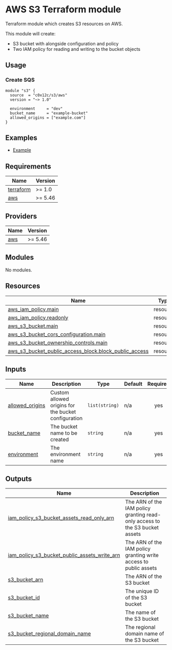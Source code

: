 # AWS S3 Terraform module
Terraform module which creates S3 resources on AWS.

This module will create:
- S3 bucket with alongside configuration and policy
- Two IAM policy for reading and writing to the bucket objects

## Usage
### Create SQS
```hcl
module "s3" {
  source  = "c0x12c/s3/aws"
  version = "~> 1.0"

  environment     = "dev"
  bucket_name     = "example-bucket"
  allowed_origins = ["example.com"]
}
```

## Examples
- [Example](./examples/complete/)

<!-- BEGIN_TF_DOCS -->
## Requirements

| Name | Version |
|------|---------|
| <a name="requirement_terraform"></a> [terraform](#requirement\_terraform) | >= 1.0 |
| <a name="requirement_aws"></a> [aws](#requirement\_aws) | >= 5.46 |

## Providers

| Name | Version |
|------|---------|
| <a name="provider_aws"></a> [aws](#provider\_aws) | >= 5.46 |

## Modules

No modules.

## Resources

| Name | Type |
|------|------|
| [aws_iam_policy.main](https://registry.terraform.io/providers/hashicorp/aws/latest/docs/resources/iam_policy) | resource |
| [aws_iam_policy.readonly](https://registry.terraform.io/providers/hashicorp/aws/latest/docs/resources/iam_policy) | resource |
| [aws_s3_bucket.main](https://registry.terraform.io/providers/hashicorp/aws/latest/docs/resources/s3_bucket) | resource |
| [aws_s3_bucket_cors_configuration.main](https://registry.terraform.io/providers/hashicorp/aws/latest/docs/resources/s3_bucket_cors_configuration) | resource |
| [aws_s3_bucket_ownership_controls.main](https://registry.terraform.io/providers/hashicorp/aws/latest/docs/resources/s3_bucket_ownership_controls) | resource |
| [aws_s3_bucket_public_access_block.block_public_access](https://registry.terraform.io/providers/hashicorp/aws/latest/docs/resources/s3_bucket_public_access_block) | resource |

## Inputs

| Name | Description | Type | Default | Required |
|------|-------------|------|---------|:--------:|
| <a name="input_allowed_origins"></a> [allowed\_origins](#input\_allowed\_origins) | Custom allowed origins for the bucket configuration | `list(string)` | n/a | yes |
| <a name="input_bucket_name"></a> [bucket\_name](#input\_bucket\_name) | The bucket name to be created | `string` | n/a | yes |
| <a name="input_environment"></a> [environment](#input\_environment) | The environment name | `string` | n/a | yes |

## Outputs

| Name | Description |
|------|-------------|
| <a name="output_iam_policy_s3_bucket_assets_read_only_arn"></a> [iam\_policy\_s3\_bucket\_assets\_read\_only\_arn](#output\_iam\_policy\_s3\_bucket\_assets\_read\_only\_arn) | The ARN of the IAM policy granting read-only access to the S3 bucket assets |
| <a name="output_iam_policy_s3_bucket_public_assets_write_arn"></a> [iam\_policy\_s3\_bucket\_public\_assets\_write\_arn](#output\_iam\_policy\_s3\_bucket\_public\_assets\_write\_arn) | The ARN of the IAM policy granting write access to public assets |
| <a name="output_s3_bucket_arn"></a> [s3\_bucket\_arn](#output\_s3\_bucket\_arn) | The ARN of the S3 bucket |
| <a name="output_s3_bucket_id"></a> [s3\_bucket\_id](#output\_s3\_bucket\_id) | The unique ID of the S3 bucket |
| <a name="output_s3_bucket_name"></a> [s3\_bucket\_name](#output\_s3\_bucket\_name) | The name of the S3 bucket |
| <a name="output_s3_bucket_regional_domain_name"></a> [s3\_bucket\_regional\_domain\_name](#output\_s3\_bucket\_regional\_domain\_name) | The regional domain name of the S3 bucket |
<!-- END_TF_DOCS -->
